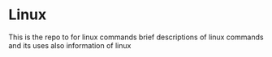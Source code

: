 # Linux
This is the repo to for linux commands
brief descriptions of linux commands and its uses
also information of linux
